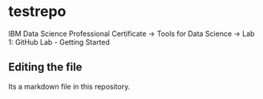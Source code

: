 # testrepo
IBM Data Science Professional Certificate -> Tools for Data Science -> Lab 1: GitHub Lab - Getting Started

## Editing the file
Its a markdown file in this repository.
